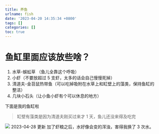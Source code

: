```yaml
---
title: 养鱼
urlname: fish
date: '2023-04-20 14:35:34 +0800'
tags: []
categories: []
toc: true
---
```


# 鱼缸里面应该放些啥？

1. 水草-蜈蚣草 （鱼儿全靠这个呼吸）
2. 小虾（不要放超过 5 支虾，太多的话会自己慢慢死掉）
3. 清道夫-金苔鼠热带鱼（可以吃掉吸附在水草上和缸壁上的藻类，保持鱼缸的整洁）
4. 几块小石头（让小鱼小虾有个可以休息的地方）

下面是我的鱼缸啦

> 缸壁有藻类是因为清道夫刚买过来才 1 天，鱼儿还没来得及吃完

![](/images/yuque/FpH9GXMeERvF43rl7l1vXntmz6Dj.jpeg)
2023-04-28 更新
加了虾粮之后，水好像会变的浑浊，害得我换了 3 次水。
